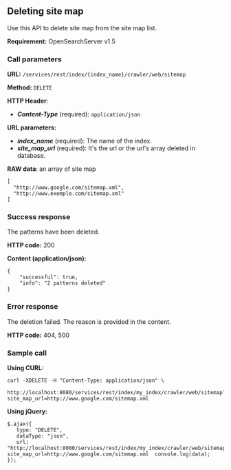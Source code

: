 ## Deleting site map

Use this API to delete site map from the site map list.

**Requirement:** OpenSearchServer v1.5

### Call parameters

**URL:** ```/services/rest/index/{index_name}/crawler/web/sitemap```

**Method:** ```DELETE```

**HTTP Header**:
- _**Content-Type**_ (required): ```application/json```

**URL parameters:**
- _**index_name**_ (required): The name of the index.
- _**site_map_url**_ (required): It's the url or the url's array deleted in database.

**RAW data**: an array of site map

    [
      "http://www.google.com/sitemap.xml",
      "http://www.exemple.com/sitemap.xml"
    ]


### Success response
The patterns have been deleted.

**HTTP code:**
200

**Content (application/json):**

    {
        "successful": true,
        "info": "2 patterns deleted"
    }


### Error response

The deletion failed. The reason is provided in the content.

**HTTP code:**
404, 500

### Sample call

**Using CURL:**

    curl -XDELETE -H "Content-Type: application/json" \
        http://localhost:8080/services/rest/index/my_index/crawler/web/sitemap?site_map_url=http://www.google.com/sitemap.xml


**Using jQuery:**

    $.ajax({
       type: "DELETE",
       dataType: "json",
       url: "http://localhost:8080/services/rest/index/my_index/crawler/web/sitemap?site_map_url=http://www.google.com/sitemap.xml  console.log(data);
    });
